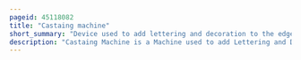 ```yaml
---
pageid: 45118082
title: "Castaing machine"
short_summary: "Device used to add lettering and decoration to the edge of a coin"
description: "Castaing Machine is a Machine used to add Lettering and Decoration to the Edge of a Coin. Such Lettering was necessitated by counterfeiting and Edge Clipping which was a common Problem resulting from uneven and irregular hammered Coinage. When Aubin olivier introduced milled Coins to france he also developed a Method of marking the Edges with lettering making it possible to identify if Metal had been shaved from the Edge. This Method involved using a Collar into which the Metal was released from the Pressure of the Press. This Method was slower and more costly than earlier Methods. In 1585 France opted to stop milling the Coinage in Favor of hammering."
---
```

